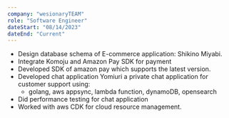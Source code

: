 ```yaml
---
company: "wesionaryTEAM"
role: "Software Engineer"
dateStart: "08/14/2023"
dateEnd: "Current"
---
```


- Design database schema of E-commerce application: Shikino Miyabi.
- Integrate Komoju and Amazon Pay SDK for payment
- Developed SDK of amazon pay which supports the latest version.
- Developed chat application Yomiuri a private chat application for customer support using:
  - golang, aws appsync, lambda function, dynamoDB, opensearch
- Did performance testing for chat application
- Worked with aws CDK for cloud resource management.
